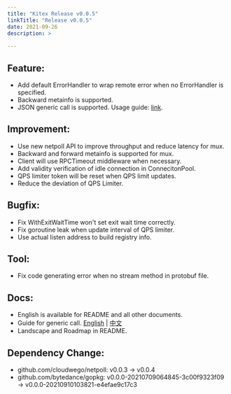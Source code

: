 ```yaml
---
title: "Kitex Release v0.0.5"
linkTitle: "Release v0.0.5"
date: 2021-09-26
description: >
  
---
```


## Feature:

- Add default ErrorHandler to wrap remote error when no ErrorHandler is specified.
- Backward metainfo is supported.
- JSON generic call is supported. Usage guide: [link](https://www.cloudwego.io/docs/tutorials/advanced-feature/generic_call/#4-json-mapping-generic-call).

## Improvement:

- Use new netpoll API to improve throughput and reduce latency for mux.
- Backward and forward metainfo is supported for mux.
- Client will use RPCTimeout middleware when necessary.
- Add validity verification of idle connection in ConnecitonPool.
- QPS limiter token will be reset when QPS limit updates.
- Reduce the deviation of QPS Limiter.

## Bugfix:

- Fix WithExitWaitTime won't set exit wait time correctly.
- Fix goroutine leak when update interval of QPS limiter.
- Use actual listen address to build registry info.

## Tool:

- Fix code generating error when no stream method in protobuf file.

## Docs:

- English is available for README and all other documents.
- Guide for generic call. [English](https://www.cloudwego.io/docs/tutorials/advanced-feature/generic_call) | [中文](https://www.cloudwego.io/zh/docs/tutorials/advanced-feature/generic_call/)
- Landscape and Roadmap in README.

## Dependency Change:

- github.com/cloudwego/netpoll: v0.0.3 -> v0.0.4
- github.com/bytedance/gopkg: v0.0.0-20210709064845-3c00f9323f09 -> v0.0.0-20210910103821-e4efae9c17c3
